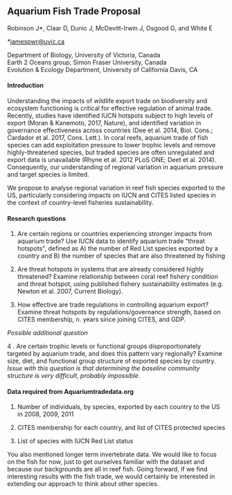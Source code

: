 ## Aquarium Fish Trade Proposal 

Robinson J*, Claar D, Dunic J, McDevitt-Irwin J, Osgood G, and White E  

*jamespwr@uvic.ca

Department of Biology, University of Victoria, Canada  
Earth 2 Oceans group, Simon Fraser University, Canada  
Evolution & Ecology Department, University of California Davis, CA  


#### Introduction  

Understanding the impacts of wildlife export trade on biodiversity and ecosystem functioning is critical for effective regulation of animal trade. Recently, studies have identified IUCN hotspots subject to high levels of export (Moran & Kanemoto, 2017, Nature), and identified variation in  governance effectiveness across countries (Dee et al. 2014, Biol. Cons.; Cardador et al. 2017, Cons. Lett.). In coral reefs, aquarium trade of fish species can add exploitation pressure to lower trophic levels and remove highly-threatened species, but traded species are often unregulated and export data is unavailable (Rhyne et al. 2012 PLoS ONE; Deet et al. 2014). Consequently, our understanding of regional variation in aquarium pressure and target species is limited.

We propose to analyse regional variation in reef fish species exported to the US, particularly considering impacts on IUCN and CITES listed species in the context of country-level fisheries sustainability. 

#### Research questions  

1. Are certain regions or countries experiencing stronger impacts from aquarium trade? Use IUCN data to identify aquarium trade "threat hotspots", defined as A) the number of Red List species exported by a country and B) the number of species that are also threatened by fishing 

2. Are threat hotspots in systems that are already considered highly threatened? Examine relationship between coral reef fishery condition and threat hotspot, using published fishery sustainability estimates (e.g. Newton et al. 2007, Current Biology).

2. How effective are trade regulations in controlling aquarium export? Examine threat hotspots by regulations/governance strength, based on CITES membership, n. years since joining CITES, and GDP.

*Possible additional question*

4 . Are certain trophic levels or functional groups disproportionately targeted by aquarium trade, and does this pattern vary regionally? Examine size, diet, and functional group structure of exported species by country. *Issue with this question is that determining the baseline community structure is very difficult, probably impossible*.

  
#### Data required from Aquariumtradedata.org 

1. Number of individuals, by species, exported by each country to the US in 2008, 2009, 2011

2. CITES membership for each country, and list of CITES protected species

3. List of species with IUCN Red List status  

You also mentioned longer term invertebrate data. We would like to focus on the fish for now, just to get ourselves familiar with the dataset and because our backgrounds are all in reef fish. Going forward, if we find interesting results with the fish trade, we would certainly be interested in extending our approach to think about other species.